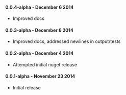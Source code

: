 #### 0.0.4-alpha - December 6 2014
* Improved docs

#### 0.0.3-alpha - December 6 2014
* Improved docs, addressed newlines in output/tests

#### 0.0.2-alpha - December 4 2014
* Attempted initial nuget release

#### 0.0.1-alpha - November 23 2014
* Initial release
